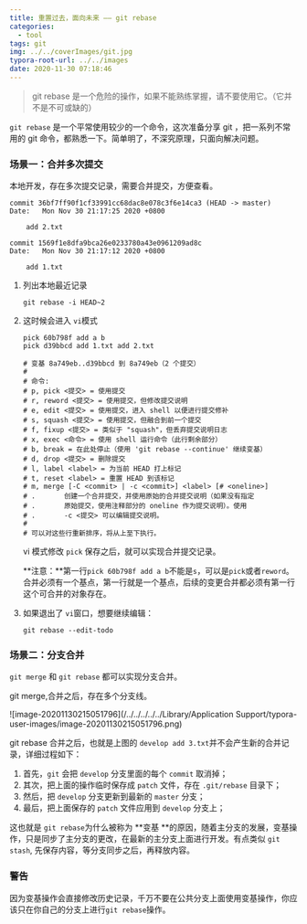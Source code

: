 ```yaml
---
title: 重置过去，面向未来 —— git rebase
categories:
  - tool
tags: git
img: ../../coverImages/git.jpg
typora-root-url: ../../images
date: 2020-11-30 07:18:46
---
```


> git rebase 是一个危险的操作，如果不能熟练掌握，请不要使用它。（它并不是不可或缺的）



`git rebase` 是一个平常使用较少的一个命令，这次准备分享 git ，把一系列不常用的 git 命令，都熟悉一下。简单明了，不深究原理，只面向解决问题。

### 场景一：合并多次提交

本地开发，存在多次提交记录，需要合并提交，方便查看。

```shell
commit 36bf7ff90f1cf33991cc68dac8e078c3f6e14ca3 (HEAD -> master)
Date:   Mon Nov 30 21:17:25 2020 +0800

    add 2.txt

commit 1569f1e8dfa9bca26e0233780a43e0961209ad8c
Date:   Mon Nov 30 21:17:12 2020 +0800

    add 1.txt
```

1. 列出本地最近记录

   ````shell
   git rebase -i HEAD~2
   ````

2. 这时候会进入 `vi`模式

   ```shell
   pick 60b798f add a b
   pick d39bbcd add 1.txt add 2.txt
   
   # 变基 8a749eb..d39bbcd 到 8a749eb（2 个提交）
   #
   # 命令:
   # p, pick <提交> = 使用提交
   # r, reword <提交> = 使用提交，但修改提交说明
   # e, edit <提交> = 使用提交，进入 shell 以便进行提交修补
   # s, squash <提交> = 使用提交，但融合到前一个提交
   # f, fixup <提交> = 类似于 "squash"，但丢弃提交说明日志
   # x, exec <命令> = 使用 shell 运行命令（此行剩余部分）
   # b, break = 在此处停止（使用 'git rebase --continue' 继续变基）
   # d, drop <提交> = 删除提交
   # l, label <label> = 为当前 HEAD 打上标记
   # t, reset <label> = 重置 HEAD 到该标记
   # m, merge [-C <commit> | -c <commit>] <label> [# <oneline>]
   # .       创建一个合并提交，并使用原始的合并提交说明（如果没有指定
   # .       原始提交，使用注释部分的 oneline 作为提交说明）。使用
   # .       -c <提交> 可以编辑提交说明。
   #
   # 可以对这些行重新排序，将从上至下执行。
   ```

   vi 模式修改 `pick` 保存之后，就可以实现合并提交记录。

   **注意：**第一行`pick 60b798f add a b`不能是`s`，可以是`pick`或者`reword`。合并必须有一个基点，第一行就是一个基点，后续的变更合并都必须有第一行这个可合并的对象存在。

3. 如果退出了 `vi`窗口，想要继续编辑：

   ```shell
   git rebase --edit-todo
   ```

### 场景二：分支合并

`git merge` 和 `git rebase` 都可以实现分支合并。

git merge,合并之后，存在多个分支线。

![image-20201130215051796](/../../../../../Library/Application Support/typora-user-images/image-20201130215051796.png)

git rebase 合并之后，也就是上图的 `develop add 3.txt`并不会产生新的合并记录，详细过程如下：

1. 首先，`git` 会把 `develop` 分支里面的每个 `commit` 取消掉；
2. 其次，把上面的操作临时保存成 `patch` 文件，存在 `.git/rebase` 目录下；
3. 然后，把 `develop` 分支更新到最新的 `master` 分支；
4. 最后，把上面保存的 `patch` 文件应用到 `develop` 分支上；

 这也就是 `git rebase`为什么被称为 **变基 **的原因，随着主分支的发展，变基操作，只是同步了主分支的更改，在最新的主分支上面进行开发。有点类似 `git stash`, 先保存内容，等分支同步之后，再释放内容。



### 警告

因为变基操作会直接修改历史记录，千万不要在公共分支上面使用变基操作，你应该只在你自己的分支上进行`git rebase`操作。
